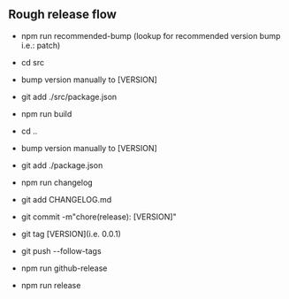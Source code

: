 ## Rough release flow

- npm run recommended-bump (lookup for recommended version bump i.e.: patch)
- cd src
- bump version manually to [VERSION]
- git add ./src/package.json
- npm run build
- cd ..
- bump version manually to [VERSION]
- git add ./package.json

- npm run changelog
- git add CHANGELOG.md

- git commit -m"chore(release): [VERSION]"
- git tag [VERSION](i.e. 0.0.1)
- git push --follow-tags

- npm run github-release
- npm run release
